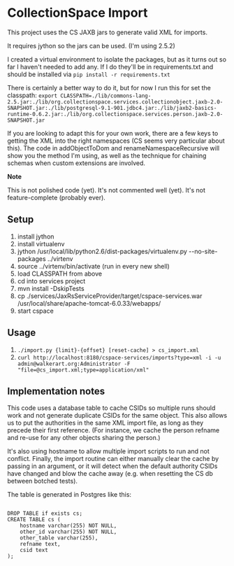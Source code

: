 # CollectionSpace Import

This project uses the CS JAXB jars to generate valid XML for imports.

It requires jython so the jars can be used. (I'm using 2.5.2)

I created a virtual environment to isolate the packages, but as it turns out so far I haven't needed to add any. If I do they'll be in requirements.txt and should be installed via `pip install -r requirements.txt`

There is certainly a better way to do it, but for now I run this for set the classpath: `export CLASSPATH=./lib/commons-lang-2.5.jar:./lib/org.collectionspace.services.collectionobject.jaxb-2.0-SNAPSHOT.jar:./lib/postgresql-9.1-901.jdbc4.jar:./lib/jaxb2-basics-runtime-0.6.2.jar:./lib/org.collectionspace.services.person.jaxb-2.0-SNAPSHOT.jar`

If you are looking to adapt this for your own work, there are a few keys to getting the XML into the right namespaces (CS seems very particular about this).
The code in addObjectToDom and renameNamespaceRecursive will show you the method I'm using, as well as the technique for chaining schemas when custom extensions are involved.

__Note__

This is not polished code (yet). It's not commented well (yet). It's not feature-complete (probably ever).

## Setup
1. install jython
2. install virtualenv
3. jython /usr/local/lib/python2.6/dist-packages/virtualenv.py --no-site-packages ../virtenv
4. source ../virtenv/bin/activate (run in every new shell)
5. load CLASSPATH from above
6. cd into services project
7. mvn install -DskipTests
8. cp ./services/JaxRsServiceProvider/target/cspace-services.war
/usr/local/share/apache-tomcat-6.0.33/webapps/
9. start cspace

## Usage
1. `./import.py {limit}-{offset} [reset-cache] > cs_import.xml`
2. `curl http://localhost:8180/cspace-services/imports?type=xml -i -u admin@walkerart.org:Administrator -F "file=@cs_import.xml;type=application/xml"`

## Implementation notes
This code uses a database table to cache CSIDs so multiple runs should work and not generate duplicate CSIDs for the same object. This also allows us to put the authorities in the same XML import file, as long as they precede their first reference. (For instance, we cache the person refname and re-use for any other objects sharing the person.)

It's also using hostname to allow multiple import scripts to run and not conflict. Finally, the import routine can either manually clear the cache by passing in an argument, or it will detect when the default authority CSIDs have changed and blow the cache away (e.g. when resetting the CS db between botched tests).

The table is generated in Postgres like this:
<pre lang="sql"><code>
DROP TABLE if exists cs;
CREATE TABLE cs (
    hostname varchar(255) NOT NULL,
    other_id varchar(255) NOT NULL,
    other_table varchar(255),
    refname text,
    csid text
);
</code></pre>
